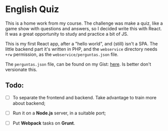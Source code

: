 # English Quiz

This is a home work from my course. The challenge was make a quiz, like a game show with questions and answers, so I decided write this with React. It was a great opportunity to study and practice a bit of JS.

This is my first React app, after a "hello world", and (still) isn't a SPA. The little backend part it's written in PHP, and the `webservice` directory needs `+rw` permission, as the `webservice/perguntas.json` file.

The `perguntas.json` file, can be found on my Gist: [here](https://gist.github.com/gabsprates/a160e7c682a913bbf9ea261417edd1f6). Is better don't versionate this.


## Todo:

* [ ] To separate the frontend and backend. Take advantage to train more about backend;

* [ ] Run it on a **Node.js** server, in a suitable port;

* [ ] Put **Webpack** tasks on **Grunt**.
